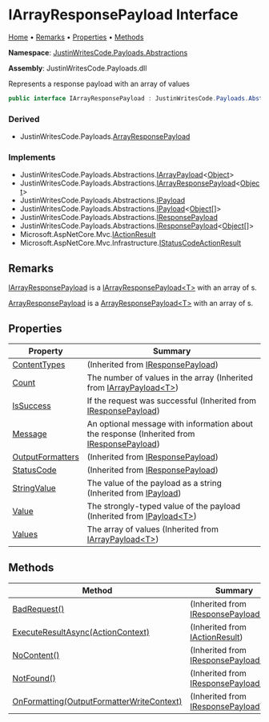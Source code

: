# IArrayResponsePayload Interface

[Home](../../../README.md) &#x2022; [Remarks](#remarks) &#x2022; [Properties](#properties) &#x2022; [Methods](#methods)

**Namespace**: [JustinWritesCode.Payloads.Abstractions](../README.md)

**Assembly**: JustinWritesCode\.Payloads\.dll

  
Represents a response payload with an array of values

```csharp
public interface IArrayResponsePayload : JustinWritesCode.Payloads.Abstractions.IArrayResponsePayload<object>
```

### Derived

* JustinWritesCode\.Payloads\.[ArrayResponsePayload](../../ArrayResponsePayload/README.md)

### Implements

* JustinWritesCode\.Payloads\.Abstractions\.[IArrayPayload](../IArrayPayload-1/README.md)\<[Object](https://docs.microsoft.com/en-us/dotnet/api/system.object)\>
* JustinWritesCode\.Payloads\.Abstractions\.[IArrayResponsePayload](../IArrayResponsePayload-1/README.md)\<[Object](https://docs.microsoft.com/en-us/dotnet/api/system.object)\>
* JustinWritesCode\.Payloads\.Abstractions\.[IPayload](../IPayload/README.md)
* JustinWritesCode\.Payloads\.Abstractions\.[IPayload](../IPayload-1/README.md)\<[Object](https://docs.microsoft.com/en-us/dotnet/api/system.object)\[\]\>
* JustinWritesCode\.Payloads\.Abstractions\.[IResponsePayload](../IResponsePayload/README.md)
* JustinWritesCode\.Payloads\.Abstractions\.[IResponsePayload](../IResponsePayload-1/README.md)\<[Object](https://docs.microsoft.com/en-us/dotnet/api/system.object)\[\]\>
* Microsoft\.AspNetCore\.Mvc\.[IActionResult](https://docs.microsoft.com/en-us/dotnet/api/microsoft.aspnetcore.mvc.iactionresult)
* Microsoft\.AspNetCore\.Mvc\.Infrastructure\.[IStatusCodeActionResult](https://docs.microsoft.com/en-us/dotnet/api/microsoft.aspnetcore.mvc.infrastructure.istatuscodeactionresult)

## Remarks

 

 [IArrayResponsePayload](./README.md) is a [IArrayResponsePayload\<T\>](../IArrayResponsePayload-1/README.md) with an array of s\.


 

 [ArrayResponsePayload](../../ArrayResponsePayload/README.md) is a [ArrayResponsePayload\<T\>](../../ArrayResponsePayload-1/README.md) with an array of s\.

## Properties

| Property | Summary |
| -------- | ------- |
| [ContentTypes](../IResponsePayload/ContentTypes/README.md) |  \(Inherited from [IResponsePayload](../IResponsePayload/README.md)\) |
| [Count](../IArrayPayload-1/Count/README.md) | The number of values in the array \(Inherited from [IArrayPayload\<T\>](../IArrayPayload-1/README.md)\) |
| [IsSuccess](../IResponsePayload/IsSuccess/README.md) | If the request was successful \(Inherited from [IResponsePayload](../IResponsePayload/README.md)\) |
| [Message](../IResponsePayload/Message/README.md) | An optional message with information about the response \(Inherited from [IResponsePayload](../IResponsePayload/README.md)\) |
| [OutputFormatters](../IResponsePayload/OutputFormatters/README.md) |  \(Inherited from [IResponsePayload](../IResponsePayload/README.md)\) |
| [StatusCode](../IResponsePayload/StatusCode/README.md) |  \(Inherited from [IResponsePayload](../IResponsePayload/README.md)\) |
| [StringValue](../IPayload/StringValue/README.md) | The value of the payload as a string \(Inherited from [IPayload](../IPayload/README.md)\) |
| [Value](../IPayload-1/Value/README.md) | The strongly\-typed value of the payload \(Inherited from [IPayload\<T\>](../IPayload-1/README.md)\) |
| [Values](../IArrayPayload-1/Values/README.md) | The array of values \(Inherited from [IArrayPayload\<T\>](../IArrayPayload-1/README.md)\) |

## Methods

| Method | Summary |
| ------ | ------- |
| [BadRequest()](../IResponsePayload-1/BadRequest/README.md) |  \(Inherited from [IResponsePayload\<T\>](../IResponsePayload-1/README.md)\) |
| [ExecuteResultAsync(ActionContext)](https://docs.microsoft.com/en-us/dotnet/api/microsoft.aspnetcore.mvc.iactionresult.executeresultasync) |  \(Inherited from [IActionResult](https://docs.microsoft.com/en-us/dotnet/api/microsoft.aspnetcore.mvc.iactionresult)\) |
| [NoContent()](../IResponsePayload-1/NoContent/README.md) |  \(Inherited from [IResponsePayload\<T\>](../IResponsePayload-1/README.md)\) |
| [NotFound()](../IResponsePayload-1/NotFound/README.md) |  \(Inherited from [IResponsePayload\<T\>](../IResponsePayload-1/README.md)\) |
| [OnFormatting(OutputFormatterWriteContext)](../IResponsePayload/OnFormatting/README.md) |  \(Inherited from [IResponsePayload](../IResponsePayload/README.md)\) |

